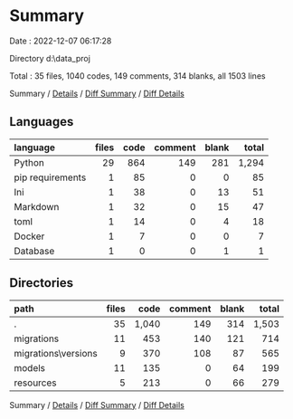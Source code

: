 # Summary

Date : 2022-12-07 06:17:28

Directory d:\\data_proj

Total : 35 files,  1040 codes, 149 comments, 314 blanks, all 1503 lines

Summary / [Details](details.md) / [Diff Summary](diff.md) / [Diff Details](diff-details.md)

## Languages
| language | files | code | comment | blank | total |
| :--- | ---: | ---: | ---: | ---: | ---: |
| Python | 29 | 864 | 149 | 281 | 1,294 |
| pip requirements | 1 | 85 | 0 | 0 | 85 |
| Ini | 1 | 38 | 0 | 13 | 51 |
| Markdown | 1 | 32 | 0 | 15 | 47 |
| toml | 1 | 14 | 0 | 4 | 18 |
| Docker | 1 | 7 | 0 | 0 | 7 |
| Database | 1 | 0 | 0 | 1 | 1 |

## Directories
| path | files | code | comment | blank | total |
| :--- | ---: | ---: | ---: | ---: | ---: |
| . | 35 | 1,040 | 149 | 314 | 1,503 |
| migrations | 11 | 453 | 140 | 121 | 714 |
| migrations\\versions | 9 | 370 | 108 | 87 | 565 |
| models | 11 | 135 | 0 | 64 | 199 |
| resources | 5 | 213 | 0 | 66 | 279 |

Summary / [Details](details.md) / [Diff Summary](diff.md) / [Diff Details](diff-details.md)